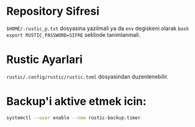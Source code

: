 # Repository Sifresi
`$HOME/.rustic_p.txt` dosyasina yazilmali ya da `env` degiskeni olarak ```bash export RUSTIC_PASSWORD=SIFRE``` seklinde tanimlanmali.

# Rustic Ayarlari
`rustic/.config/rustic/rustic.toml` dosyasindan duzenlenebilir.

# Backup'i aktive etmek icin:

```bash
systemctl --user enable --now rustic-backup.timer
```
